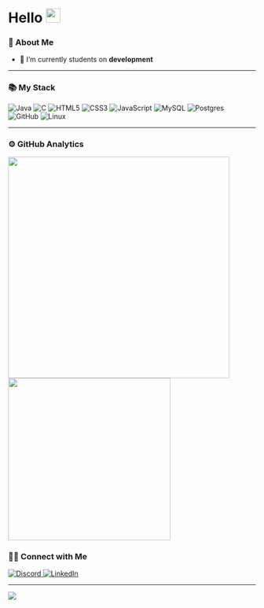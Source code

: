 # Hello <img src="https://acegif.com/wp-content/gifs/ola-47.gif" width="29px">

### 🤵 About Me

- 🔭 I’m currently students on **development**

---

### 📚 My Stack

![Java](https://img.shields.io/badge/java-%23ED8B00.svg?&style=for-the-badge&logo=java&logoColor=white)
![C](https://img.shields.io/badge/C-%23ED8B00.svg?&style=for-the-badge&logo=C&logoColor=white)
![HTML5](https://img.shields.io/badge/html5%20-%23E34F26.svg?&style=for-the-badge&logo=html5&logoColor=white)
![CSS3](https://img.shields.io/badge/css3%20-%231572B6.svg?&style=for-the-badge&logo=css3&logoColor=white)
![JavaScript](https://img.shields.io/badge/javascript%20-%23323330.svg?&style=for-the-badge&logo=javascript&logoColor=%23F7DF1E)
![MySQL](https://img.shields.io/badge/mysql-%2300f.svg?&style=for-the-badge&logo=mysql&logoColor=white)
![Postgres](https://img.shields.io/badge/postgres-%23316192.svg?&style=for-the-badge&logo=postgresql&logoColor=white)
![GitHub](https://img.shields.io/badge/github%20-%23121011.svg?&style=for-the-badge&logo=github&logoColor=white)
![Linux](https://img.shields.io/badge/Linux-FCC624?style=for-the-badge&logo=linux&logoColor=black)

---

### ⚙️ GitHub Analytics

<div align="left"> 
      <img 
         width="450px" 
         src="https://github-readme-stats.vercel.app/api?username=leo-albergaria&show_icons=true&include_all_commits=true&count_private=true&theme=dark&line_height=30"
      />
      <img 
         width="330px" 
         src="https://github-readme-stats.vercel.app/api/top-langs/?username=leo-albergaria&layout=compact&theme=dark&langs_count=10&hide=jupyter%20notebook"
      >
</div

---

### 🤝🏻 Connect with Me 

<div align="left">
   <a href="https:/discord.com">
     <img 
       alt="Discord" 
       title="Léo Albergaria#1961"
       src="https://img.shields.io/badge/Léo Albergaria%20-%237289DA.svg?&style=for-the-badge&logo=discord&logoColor=white"
     />
   </a>  
   <a href="https://https://www.linkedin.com/in/adm-leo-albergaria/">
    <img 
      alt="LinkedIn" 
      title="Léo Albergaria"
      src="https://img.shields.io/badge/linkedin%20-%230077B5.svg?&style=for-the-badge&logo=linkedin&logoColor=white"
    />
   </a>
</div>



---

![](https://komarev.com/ghpvc/?username=leo-albergaria&color=blue&style=flat)
